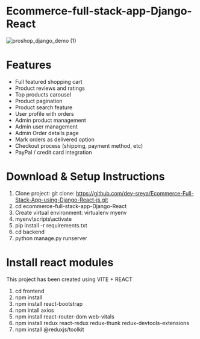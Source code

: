 # Ecommerce-full-stack-app-Django-React

![proshop_django_demo (1)](https://github.com/user-attachments/assets/e47ca9a8-2a62-44ca-9b90-77d1ceeb9011)
 
# Features  

- Full featured shopping cart
- Product reviews and ratings
- Top products carousel
- Product pagination
- Product search feature
- User profile with orders
- Admin product management
- Admin user management
- Admin Order details page
- Mark orders as delivered option
- Checkout process (shipping, payment method, etc)
- PayPal / credit card integration

# Download & Setup Instructions

1. Clone project: git clone: https://github.com/dev-sreya/Ecommerce-Full-Stack-App-using-Django-React-js.git
2. cd ecommerce-full-stack-app-Django-React
3. Create virtual environment: virtualenv myenv
4. myenv\scripts\activate
5. pip install -r requirements.txt
6. cd backend
7. python manage.py runserver

# Install react modules

This project has been created using VITE + REACT

1. cd frontend
2. npm install
3. npm  install react-bootstrap
4. npm intall axios
5. npm install react-router-dom web-vitals
6. npm install redux react-redux redux-thunk redux-devtools-extensions
7. npm install @reduxjs/toolkit 

